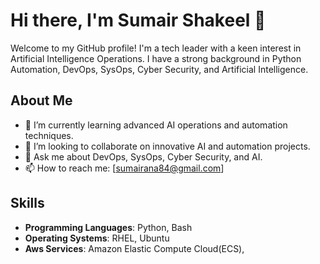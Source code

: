 # Hi there, I'm Sumair Shakeel 👋

Welcome to my GitHub profile! I'm a tech leader with a keen interest in Artificial Intelligence Operations. I have a strong background in Python Automation, DevOps, SysOps, Cyber Security, and Artificial Intelligence.

## About Me
- 🌱 I’m currently learning advanced AI operations and automation techniques.
- 👯 I’m looking to collaborate on innovative AI and automation projects.
- 💬 Ask me about DevOps, SysOps, Cyber Security, and AI.
- 📫 How to reach me: [sumairana84@gmail.com]

## Skills
- **Programming Languages**: Python, Bash
- **Operating Systems**: RHEL, Ubuntu
- **Aws Services**: Amazon Elastic Compute Cloud(ECS),


